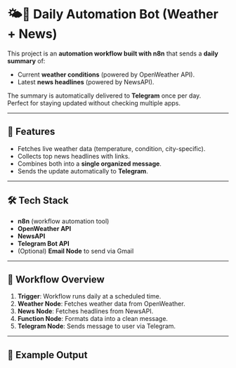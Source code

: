 # 🌤️📰 Daily Automation Bot (Weather + News)

This project is an **automation workflow built with n8n** that sends a **daily summary** of:
- Current **weather conditions** (powered by OpenWeather API).
- Latest **news headlines** (powered by NewsAPI).

The summary is automatically delivered to **Telegram** once per day.  
Perfect for staying updated without checking multiple apps.

---

## 🚀 Features
- Fetches live weather data (temperature, condition, city-specific).
- Collects top news headlines with links.
- Combines both into a **single organized message**.
- Sends the update automatically to **Telegram**.

---

## 🛠️ Tech Stack
- **n8n** (workflow automation tool)
- **OpenWeather API**
- **NewsAPI**
- **Telegram Bot API**
- (Optional) **Email Node** to send via Gmail

---

## 📸 Workflow Overview
1. **Trigger**: Workflow runs daily at a scheduled time.
2. **Weather Node**: Fetches weather data from OpenWeather.
3. **News Node**: Fetches headlines from NewsAPI.
4. **Function Node**: Formats data into a clean message.
5. **Telegram Node**: Sends message to user via Telegram.

---

## 📝 Example Output